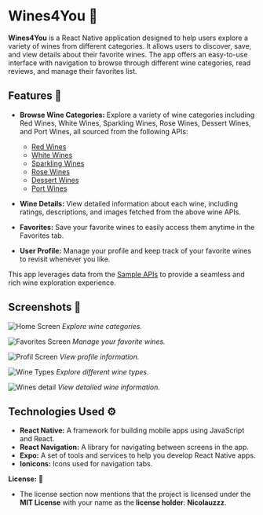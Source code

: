 # Wines4You 🍷

**Wines4You** is a React Native application designed to help users explore a variety of wines from different categories. It allows users to discover, save, and view details about their favorite wines. The app offers an easy-to-use interface with navigation to browse through different wine categories, read reviews, and manage their favorites list.

## Features 🌟

- **Browse Wine Categories:** Explore a variety of wine categories including Red Wines, White Wines, Sparkling Wines, Rose Wines, Dessert Wines, and Port Wines, all sourced from the following APIs:
  - [Red Wines](https://api.sampleapis.com/wines/reds)
  - [White Wines](https://api.sampleapis.com/wines/whites)
  - [Sparkling Wines](https://api.sampleapis.com/wines/sparkling)
  - [Rose Wines](https://api.sampleapis.com/wines/rose)
  - [Dessert Wines](https://api.sampleapis.com/wines/dessert)
  - [Port Wines](https://api.sampleapis.com/wines/port)

- **Wine Details:** View detailed information about each wine, including ratings, descriptions, and images fetched from the above wine APIs.
- **Favorites:** Save your favorite wines to easily access them anytime in the Favorites tab.
- **User Profile:** Manage your profile and keep track of your favorite wines to revisit whenever you like.

This app leverages data from the [Sample APIs](https://sampleapis.com/api-list/wines) to provide a seamless and rich wine exploration experience.

## Screenshots 📸

![Home Screen](https://github.com/user-attachments/assets/73604eb4-80d9-4b8e-8051-84e55fc75052)
*Explore wine categories.*

![Favorites Screen](https://github.com/user-attachments/assets/4f3781a5-d9fa-4446-94da-aa779bee262f)
*Manage your favorite wines.*

![Profil Screen](https://github.com/user-attachments/assets/57975457-d386-46b9-9bd9-bfcb5e51605e)
*View profile information.*

![Wine Types](https://github.com/user-attachments/assets/97c6aa6c-bc42-4666-ba66-d7c2b2e7e388)
*Explore different wine types.*

![Wines detail](https://github.com/user-attachments/assets/d56f4434-556b-435d-8699-a56c4dd77a0e)
*View detailed wine information.*

## Technologies Used ⚙️

- **React Native:** A framework for building mobile apps using JavaScript and React.
- **React Navigation:** A library for navigating between screens in the app.
- **Expo:** A set of tools and services to help you develop React Native apps.
- **Ionicons:** Icons used for navigation tabs.

**License:** 📜
   - The license section now mentions that the project is licensed under the **MIT License** with your name as the **license holder**: **Nicolauzzz**.
